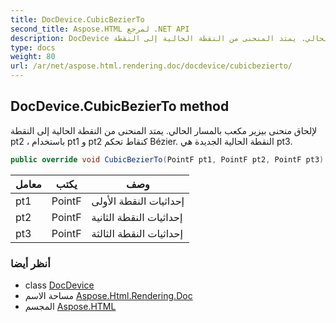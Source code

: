 ```yaml
---
title: DocDevice.CubicBezierTo
second_title: Aspose.HTML لمرجع .NET API
description: DocDevice طريقة. لإلحاق منحنى بيزير مكعب بالمسار الحالي. يمتد المنحنى من النقطة الحالية إلى النقطة pt2  باستخدام pt1 و pt2 كنقاط تحكم Bézier. النقطة الحالية الجديدة هي pt3.
type: docs
weight: 80
url: /ar/net/aspose.html.rendering.doc/docdevice/cubicbezierto/
---
```

## DocDevice.CubicBezierTo method

لإلحاق منحنى بيزير مكعب بالمسار الحالي. يمتد المنحنى من النقطة الحالية إلى النقطة pt2 ، باستخدام pt1 و pt2 كنقاط تحكم Bézier. النقطة الحالية الجديدة هي pt3.

```csharp
public override void CubicBezierTo(PointF pt1, PointF pt2, PointF pt3)
```

| معامل | يكتب | وصف |
| --- | --- | --- |
| pt1 | PointF | إحداثيات النقطة الأولى |
| pt2 | PointF | إحداثيات النقطة الثانية |
| pt3 | PointF | إحداثيات النقطة الثالثة |

### أنظر أيضا

* class [DocDevice](../)
* مساحة الاسم [Aspose.Html.Rendering.Doc](../../docdevice/)
* المجسم [Aspose.HTML](../../../)


